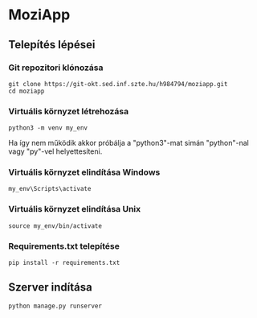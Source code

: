 # MoziApp



## Telepítés lépései

### Git repozitori klónozása
```
git clone https://git-okt.sed.inf.szte.hu/h984794/moziapp.git
cd moziapp
```

### Virtuális környzet létrehozása
```
python3 -m venv my_env
```
Ha így nem működik akkor próbálja a "python3"-mat simán "python"-nal vagy "py"-vel helyettesíteni.
### Virtuális környzet elindítása Windows
```
my_env\Scripts\activate
```

### Virtuális környzet elindítása Unix
```
source my_env/bin/activate
```

### Requirements.txt telepítése
```
pip install -r requirements.txt
```

## Szerver indítása
```
python manage.py runserver
```